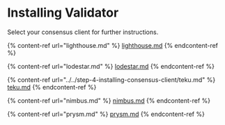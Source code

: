 # Installing Validator

Select your consensus client for further instructions.

{% content-ref url="lighthouse.md" %}
[lighthouse.md](lighthouse.md)
{% endcontent-ref %}

{% content-ref url="lodestar.md" %}
[lodestar.md](lodestar.md)
{% endcontent-ref %}

{% content-ref url="../../step-4-installing-consensus-client/teku.md" %}
[teku.md](../../step-4-installing-consensus-client/teku.md)
{% endcontent-ref %}

{% content-ref url="nimbus.md" %}
[nimbus.md](nimbus.md)
{% endcontent-ref %}

{% content-ref url="prysm.md" %}
[prysm.md](prysm.md)
{% endcontent-ref %}

